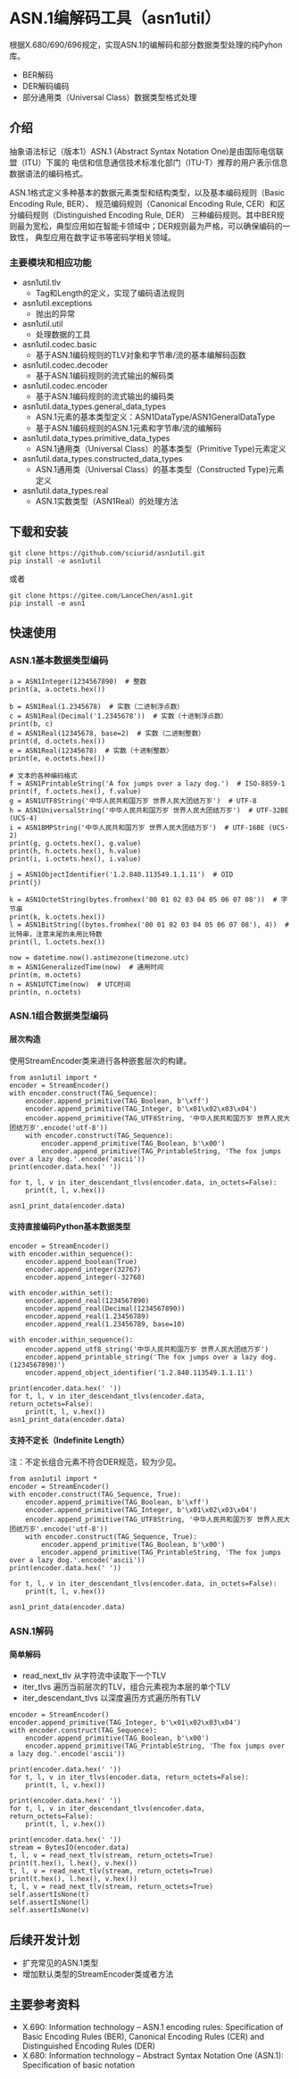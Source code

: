 # ASN.1编解码工具（asn1util）

根据X.680/690/696规定，实现ASN.1的编解码和部分数据类型处理的纯Pyhon库。

- BER解码
- DER解码编码
- 部分通用类（Universal Class）数据类型格式处理

## 介绍

抽象语法标记（版本1）ASN.1 (Abstract Syntax Notation One)是由国际电信联盟（ITU）下属的
电信和信息通信技术标准化部门（ITU-T）推荐的用户表示信息数据语法的编码格式。

ASN.1格式定义多种基本的数据元素类型和结构类型，以及基本编码规则（Basic Encoding Rule, BER）、
规范编码规则（Canonical Encoding Rule, CER）和区分编码规则（Distinguished Encoding Rule, DER）
三种编码规则。其中BER规则最为宽松，典型应用如在智能卡领域中；DER规则最为严格，可以确保编码的一致性，
典型应用在数字证书等密码学相关领域。

### 主要模块和相应功能

- asn1util.tlv
  - Tag和Length的定义，实现了编码语法规则
- asn1util.exceptions
  - 抛出的异常
- asn1util.util
  - 处理数据的工具
- asn1util.codec.basic
  - 基于ASN.1编码规则的TLV对象和字节串/流的基本编解码函数
- asn1util.codec.decoder
  - 基于ASN.1编码规则的流式输出的解码类
- asn1util.codec.encoder
  - 基于ASN.1编码规则的流式输出的编码类
- asn1util.data_types.general_data_types
  - ASN.1元素的基本类型定义：ASN1DataType/ASN1GeneralDataType
  - 基于ASN.1编码规则的ASN.1元素和字节串/流的编解码
- asn1util.data_types.primitive_data_types
  - ASN.1通用类（Universal Class）的基本类型（Primitive Type)元素定义
- asn1util.data_types.constructed_data_types
  - ASN.1通用类（Universal Class）的基本类型（Constructed Type)元素定义
- asn1util.data_types.real
  - ASN.1实数类型（ASN1Real）的处理方法

## 下载和安装

```
git clone https://github.com/sciurid/asn1util.git
pip install -e asn1util
```

或者

```
git clone https://gitee.com/LanceChen/asn1.git
pip install -e asn1
```

## 快速使用

### ASN.1基本数据类型编码

```
a = ASN1Integer(1234567890)  # 整数
print(a, a.octets.hex())

b = ASN1Real(1.2345678)  # 实数（二进制浮点数）
c = ASN1Real(Decimal('1.2345678'))  # 实数（十进制浮点数）
print(b, c)
d = ASN1Real(12345678, base=2)  # 实数（二进制整数）
print(d, d.octets.hex())
e = ASN1Real(12345678)  # 实数（十进制整数）
print(e, e.octets.hex())

# 文本的各种编码格式
f = ASN1PrintableString('A fox jumps over a lazy dog.')  # ISO-8859-1
print(f, f.octets.hex(), f.value)
g = ASN1UTF8String('中华人民共和国万岁 世界人民大团结万岁')  # UTF-8
h = ASN1UniversalString('中华人民共和国万岁 世界人民大团结万岁')  # UTF-32BE (UCS-4)
i = ASN1BMPString('中华人民共和国万岁 世界人民大团结万岁')  # UTF-16BE (UCS-2)
print(g, g.octets.hex(), g.value)
print(h, h.octets.hex(), h.value)
print(i, i.octets.hex(), i.value)

j = ASN1ObjectIdentifier('1.2.840.113549.1.1.11')  # OID
print(j)

k = ASN1OctetString(bytes.fromhex('00 01 02 03 04 05 06 07 08'))  # 字节串
print(k, k.octets.hex())
l = ASN1BitString((bytes.fromhex('00 01 02 03 04 05 06 07 08'), 4))  # 比特串，注意末尾的未用比特数
print(l, l.octets.hex())

now = datetime.now().astimezone(timezone.utc)
m = ASN1GeneralizedTime(now)  # 通用时间
print(m, m.octets)
n = ASN1UTCTime(now)  # UTC时间
print(n, n.octets)

```

### ASN.1组合数据类型编码

#### 层次构造

使用StreamEncoder类来进行各种嵌套层次的构建。

```
from asn1util import *
encoder = StreamEncoder()
with encoder.construct(TAG_Sequence):
    encoder.append_primitive(TAG_Boolean, b'\xff')
    encoder.append_primitive(TAG_Integer, b'\x01\x02\x03\x04')
    encoder.append_primitive(TAG_UTF8String, '中华人民共和国万岁 世界人民大团结万岁'.encode('utf-8'))
    with encoder.construct(TAG_Sequence):
        encoder.append_primitive(TAG_Boolean, b'\x00')
        encoder.append_primitive(TAG_PrintableString, 'The fox jumps over a lazy dog.'.encode('ascii'))
print(encoder.data.hex(' '))

for t, l, v in iter_descendant_tlvs(encoder.data, in_octets=False):
    print(t, l, v.hex())

asn1_print_data(encoder.data)
```

#### 支持直接编码Python基本数据类型

```
encoder = StreamEncoder()
with encoder.within_sequence():
    encoder.append_boolean(True)
    encoder.append_integer(32767)
    encoder.append_integer(-32768)

with encoder.within_set():
    encoder.append_real(1234567890)
    encoder.append_real(Decimal(1234567890))
    encoder.append_real(1.23456789)
    encoder.append_real(1.23456789, base=10)

with encoder.within_sequence():
    encoder.append_utf8_string('中华人民共和国万岁 世界人民大团结万岁')
    encoder.append_printable_string('The fox jumps over a lazy dog. (1234567890)')
    encoder.append_object_identifier('1.2.840.113549.1.1.11')

print(encoder.data.hex(' '))
for t, l, v in iter_descendant_tlvs(encoder.data, return_octets=False):
    print(t, l, v.hex())
asn1_print_data(encoder.data)
```

#### 支持不定长（Indefinite Length）

注：不定长组合元素不符合DER规范，较为少见。

```
from asn1util import *
encoder = StreamEncoder()
with encoder.construct(TAG_Sequence, True):
    encoder.append_primitive(TAG_Boolean, b'\xff')
    encoder.append_primitive(TAG_Integer, b'\x01\x02\x03\x04')
    encoder.append_primitive(TAG_UTF8String, '中华人民共和国万岁 世界人民大团结万岁'.encode('utf-8'))
    with encoder.construct(TAG_Sequence, True):
        encoder.append_primitive(TAG_Boolean, b'\x00')
        encoder.append_primitive(TAG_PrintableString, 'The fox jumps over a lazy dog.'.encode('ascii'))
print(encoder.data.hex(' '))

for t, l, v in iter_descendant_tlvs(encoder.data, in_octets=False):
    print(t, l, v.hex())

asn1_print_data(encoder.data)
```

### ASN.1解码

#### 简单解码

- read_next_tlv 从字符流中读取下一个TLV
- iter_tlvs 遍历当前层次的TLV，组合元素视为本层的单个TLV
- iter_descendant_tlvs 以深度遍历方式遍历所有TLV

```
encoder = StreamEncoder()
encoder.append_primitive(TAG_Integer, b'\x01\x02\x03\x04')
with encoder.construct(TAG_Sequence):
    encoder.append_primitive(TAG_Boolean, b'\x00')
    encoder.append_primitive(TAG_PrintableString, 'The fox jumps over a lazy dog.'.encode('ascii'))

print(encoder.data.hex(' '))
for t, l, v in iter_tlvs(encoder.data, return_octets=False):
    print(t, l, v.hex())

print(encoder.data.hex(' '))
for t, l, v in iter_descendant_tlvs(encoder.data, return_octets=False):
    print(t, l, v.hex())

print(encoder.data.hex(' '))
stream = BytesIO(encoder.data)
t, l, v = read_next_tlv(stream, return_octets=True)
print(t.hex(), l.hex(), v.hex())
t, l, v = read_next_tlv(stream, return_octets=True)
print(t.hex(), l.hex(), v.hex())
t, l, v = read_next_tlv(stream, return_octets=True)
self.assertIsNone(t)
self.assertIsNone(l)
self.assertIsNone(v)
```

## 后续开发计划

- 扩充常见的ASN.1类型
- 增加默认类型的StreamEncoder类或者方法

## 主要参考资料

- X.690: Information technology – ASN.1 encoding rules: Specification of Basic Encoding Rules (BER), 
Canonical Encoding Rules (CER) and Distinguished Encoding Rules (DER)
- X.680: Information technology – Abstract Syntax Notation One (ASN.1): Specification of basic 
notation
